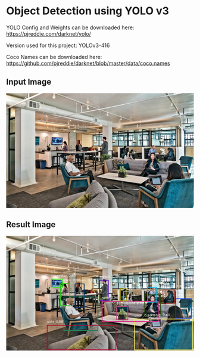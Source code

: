 # Object Detection using YOLO v3

YOLO Config and Weights can be downloaded here: https://pjreddie.com/darknet/yolo/

Version used for this project: YOLOv3-416

Coco Names can be downloaded here: https://github.com/pjreddie/darknet/blob/master/data/coco.names

## Input Image

<img src='/image.jpg'></img>

## Result Image

<img src='/result.png'></img>